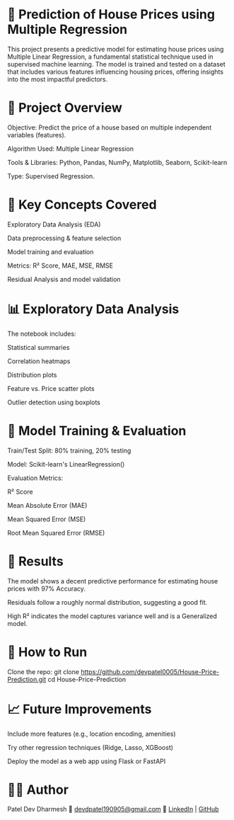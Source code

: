 # 🏡 Prediction of House Prices using Multiple Regression
This project presents a predictive model for estimating house prices using Multiple Linear Regression, a fundamental statistical technique used in supervised machine learning. The model is trained and tested on a dataset that includes various features influencing housing prices, offering insights into the most impactful predictors.

# 📌 Project Overview
Objective: Predict the price of a house based on multiple independent variables (features).

Algorithm Used: Multiple Linear Regression

Tools & Libraries: Python, Pandas, NumPy, Matplotlib, Seaborn, Scikit-learn

Type: Supervised Regression.

# 🧠 Key Concepts Covered
Exploratory Data Analysis (EDA)

Data preprocessing & feature selection

Model training and evaluation

Metrics: R² Score, MAE, MSE, RMSE

Residual Analysis and model validation

# 📊 Exploratory Data Analysis
The notebook includes:

Statistical summaries

Correlation heatmaps

Distribution plots

Feature vs. Price scatter plots

Outlier detection using boxplots

# 🧪 Model Training & Evaluation
Train/Test Split: 80% training, 20% testing

Model: Scikit-learn's LinearRegression()

Evaluation Metrics:

R² Score

Mean Absolute Error (MAE)

Mean Squared Error (MSE)

Root Mean Squared Error (RMSE)

# 📝 Results
The model shows a decent predictive performance for estimating house prices with 97% Accuracy.

Residuals follow a roughly normal distribution, suggesting a good fit.

High R² indicates the model captures variance well and is a Generalized model.

# 🚀 How to Run
Clone the repo:
git clone https://github.com/devpatel0005/House-Price-Prediction.git
cd House-Price-Prediction

# 📈 Future Improvements
Include more features (e.g., location encoding, amenities)

Try other regression techniques (Ridge, Lasso, XGBoost)

Deploy the model as a web app using Flask or FastAPI

# 🧑‍💻 Author
Patel Dev Dharmesh
📧 devdpatel190905@gmail.com
🔗 [LinkedIn](https://www.linkedin.com/in/devdpatel190905/) | [GitHub](https://github.com/devpatel0005/)
